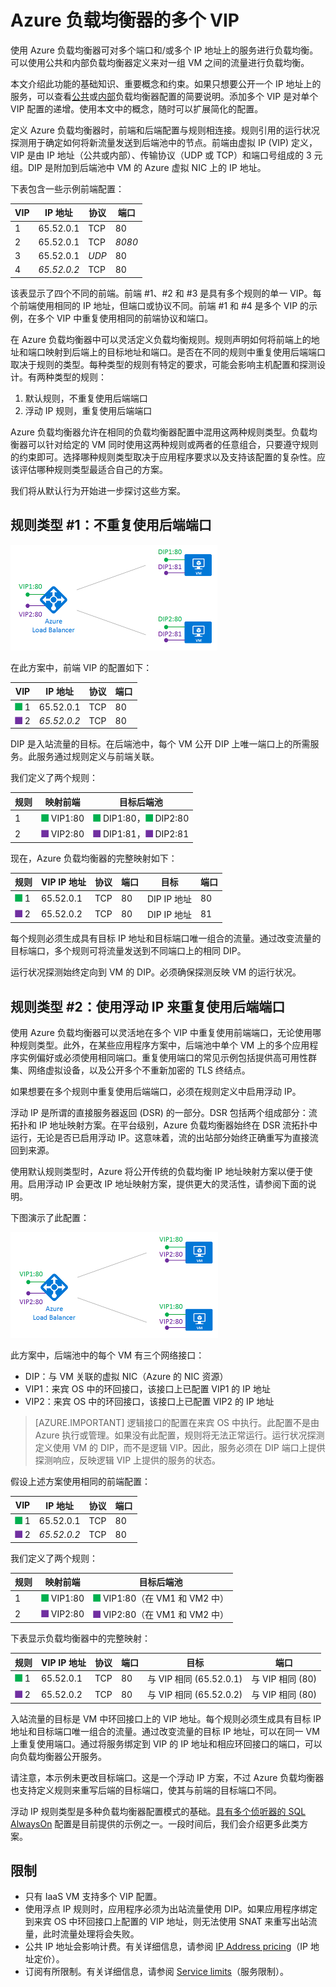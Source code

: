 <properties
   pageTitle="Azure 负载均衡器的多个 VIP | Azure"
   description="Azure 负载均衡器上的多个 VIP 概述"
   services="load-balancer"
   documentationCenter="na"
   authors="chkuhtz"
   manager="narayan"
   editor=""
/>  

<tags
   ms.service="load-balancer"
   ms.devlang="na"
   ms.topic="article"
   ms.tgt_pltfrm="na"
   ms.workload="infrastructure-services"
   ms.date="08/11/2016"
   wacn.date="10/31/2016"
/>  


# Azure 负载均衡器的多个 VIP

使用 Azure 负载均衡器可对多个端口和/或多个 IP 地址上的服务进行负载均衡。可以使用公共和内部负载均衡器定义来对一组 VM 之间的流量进行负载均衡。

本文介绍此功能的基础知识、重要概念和约束。如果只想要公开一个 IP 地址上的服务，可以查看[公共](/documentation/articles/load-balancer-get-started-internet-portal)或[内部](/documentation/articles/load-balancer-get-started-ilb-arm-portal)负载均衡器配置的简要说明。添加多个 VIP 是对单个 VIP 配置的递增。使用本文中的概念，随时可以扩展简化的配置。

定义 Azure 负载均衡器时，前端和后端配置与规则相连接。规则引用的运行状况探测用于确定如何将新流量发送到后端池中的节点。前端由虚拟 IP (VIP) 定义，VIP 是由 IP 地址（公共或内部）、传输协议（UDP 或 TCP）和端口号组成的 3 元组。DIP 是附加到后端池中 VM 的 Azure 虚拟 NIC 上的 IP 地址。

下表包含一些示例前端配置：

| VIP | IP 地址 | 协议 | 端口 |
|-----|------------|----------|------|
|1|65.52.0.1|TCP|80|
|2|65.52.0.1|TCP|_8080_|
|3|65.52.0.1|_UDP_|80|
|4|_65.52.0.2_|TCP|80|

该表显示了四个不同的前端。前端 #1、#2 和 #3 是具有多个规则的单一 VIP。每个前端使用相同的 IP 地址，但端口或协议不同。前端 #1 和 #4 是多个 VIP 的示例，在多个 VIP 中重复使用相同的前端协议和端口。

在 Azure 负载均衡器中可以灵活定义负载均衡规则。规则声明如何将前端上的地址和端口映射到后端上的目标地址和端口。是否在不同的规则中重复使用后端端口取决于规则的类型。每种类型的规则有特定的要求，可能会影响主机配置和探测设计。有两种类型的规则：

1. 默认规则，不重复使用后端端口
2. 浮动 IP 规则，重复使用后端端口

Azure 负载均衡器允许在相同的负载均衡器配置中混用这两种规则类型。负载均衡器可以针对给定的 VM 同时使用这两种规则或两者的任意组合，只要遵守规则的约束即可。选择哪种规则类型取决于应用程序要求以及支持该配置的复杂性。应该评估哪种规则类型最适合自己的方案。

我们将从默认行为开始进一步探讨这些方案。

## 规则类型 #1：不重复使用后端端口

![MultiVIP 示意图](./media/load-balancer-multivip-overview/load-balancer-multivip.png)  


在此方案中，前端 VIP 的配置如下：

| VIP | IP 地址 | 协议 | 端口 |
|-----|------------|----------|------|
|![VIP](./media/load-balancer-multivip-overview/load-balancer-rule-green.png) 1|65\.52.0.1|TCP|80|
|![VIP](./media/load-balancer-multivip-overview/load-balancer-rule-purple.png) 2|*65.52.0.2*|TCP|80|

DIP 是入站流量的目标。在后端池中，每个 VM 公开 DIP 上唯一端口上的所需服务。此服务通过规则定义与前端关联。

我们定义了两个规则：

| 规则 | 映射前端 | 目标后端池 |
|------|--------------|-----------------|
| 1 | ![VIP](./media/load-balancer-multivip-overview/load-balancer-rule-green.png) VIP1:80 | ![后端](./media/load-balancer-multivip-overview/load-balancer-rule-green.png) DIP1:80，![后端](./media/load-balancer-multivip-overview/load-balancer-rule-green.png) DIP2:80 |
| 2 | ![VIP](./media/load-balancer-multivip-overview/load-balancer-rule-purple.png) VIP2:80 | ![后端](./media/load-balancer-multivip-overview/load-balancer-rule-purple.png) DIP1:81，![后端](./media/load-balancer-multivip-overview/load-balancer-rule-purple.png) DIP2:81 |

现在，Azure 负载均衡器的完整映射如下：

| 规则 | VIP IP 地址 | 协议 | 端口 | 目标 | 端口 |
|------|----------------|----------|------|-----|------|
|![规则](./media/load-balancer-multivip-overview/load-balancer-rule-green.png) 1|65.52.0.1|TCP|80|DIP IP 地址|80|
|![规则](./media/load-balancer-multivip-overview/load-balancer-rule-purple.png) 2|65.52.0.2|TCP|80|DIP IP 地址|81|

每个规则必须生成具有目标 IP 地址和目标端口唯一组合的流量。通过改变流量的目标端口，多个规则可将流量发送到不同端口上的相同 DIP。

运行状况探测始终定向到 VM 的 DIP。必须确保探测反映 VM 的运行状况。

## 规则类型 #2：使用浮动 IP 来重复使用后端端口

使用 Azure 负载均衡器可以灵活地在多个 VIP 中重复使用前端端口，无论使用哪种规则类型。此外，在某些应用程序方案中，后端池中单个 VM 上的多个应用程序实例偏好或必须使用相同端口。重复使用端口的常见示例包括提供高可用性群集、网络虚拟设备，以及公开多个不重新加密的 TLS 终结点。

如果想要在多个规则中重复使用后端端口，必须在规则定义中启用浮动 IP。

浮动 IP 是所谓的直接服务器返回 (DSR) 的一部分。DSR 包括两个组成部分：流拓扑和 IP 地址映射方案。在平台级别，Azure 负载均衡器始终在 DSR 流拓扑中运行，无论是否已启用浮动 IP。这意味着，流的出站部分始终正确重写为直接流回到来源。

使用默认规则类型时，Azure 将公开传统的负载均衡 IP 地址映射方案以便于使用。启用浮动 IP 会更改 IP 地址映射方案，提供更大的灵活性，请参阅下面的说明。

下图演示了此配置：

![MultiVIP 示意图](./media/load-balancer-multivip-overview/load-balancer-multivip-dsr.png)  


此方案中，后端池中的每个 VM 有三个网络接口：

* DIP：与 VM 关联的虚拟 NIC（Azure 的 NIC 资源）
* VIP1：来宾 OS 中的环回接口，该接口上已配置 VIP1 的 IP 地址
* VIP2：来宾 OS 中的环回接口，该接口上已配置 VIP2 的 IP 地址

>[AZURE.IMPORTANT] 逻辑接口的配置在来宾 OS 中执行。此配置不是由 Azure 执行或管理。如果没有此配置，规则将无法正常运行。运行状况探测定义使用 VM 的 DIP，而不是逻辑 VIP。因此，服务必须在 DIP 端口上提供探测响应，反映逻辑 VIP 上提供的服务的状态。

假设上述方案使用相同的前端配置：

| VIP | IP 地址 | 协议 | 端口 |
|-----|------------|----------|------|
|![VIP](./media/load-balancer-multivip-overview/load-balancer-rule-green.png) 1|65\.52.0.1|TCP|80|
|![VIP](./media/load-balancer-multivip-overview/load-balancer-rule-purple.png) 2|*65.52.0.2*|TCP|80|

我们定义了两个规则：

| 规则 | 映射前端 | 目标后端池 |
|------|--------------|-----------------|
| 1 | ![规则](./media/load-balancer-multivip-overview/load-balancer-rule-green.png) VIP1:80 | ![后端](./media/load-balancer-multivip-overview/load-balancer-rule-green.png) VIP1:80（在 VM1 和 VM2 中） |
| 2 | ![规则](./media/load-balancer-multivip-overview/load-balancer-rule-purple.png) VIP2:80 | ![后端](./media/load-balancer-multivip-overview/load-balancer-rule-purple.png) VIP2:80（在 VM1 和 VM2 中） |

下表显示负载均衡器中的完整映射：

| 规则 | VIP IP 地址 | 协议 | 端口 | 目标 | 端口 |
|------|----------------|----------|------|-------------|------|
|![VIP](./media/load-balancer-multivip-overview/load-balancer-rule-green.png) 1|65.52.0.1|TCP|80|与 VIP 相同 (65.52.0.1)|与 VIP 相同 (80)|
|![VIP](./media/load-balancer-multivip-overview/load-balancer-rule-purple.png) 2|65.52.0.2|TCP|80|与 VIP 相同 (65.52.0.2)|与 VIP 相同 (80)|

入站流量的目标是 VM 中环回接口上的 VIP 地址。每个规则必须生成具有目标 IP 地址和目标端口唯一组合的流量。通过改变流量的目标 IP 地址，可以在同一 VM 上重复使用端口。通过将服务绑定到 VIP 的 IP 地址和相应环回接口的端口，可以向负载均衡器公开服务。

请注意，本示例未更改目标端口。这是一个浮动 IP 方案，不过 Azure 负载均衡器也支持定义规则来重写后端的目标端口，使其与前端的目标端口不同。

浮动 IP 规则类型是多种负载均衡器配置模式的基础。[具有多个侦听器的 SQL AlwaysOn](/documentation/articles/virtual-machines-windows-portal-sql-ps-alwayson-int-listener) 配置是目前提供的示例之一。一段时间后，我们会介绍更多此类方案。

## 限制

* 只有 IaaS VM 支持多个 VIP 配置。
* 使用浮点 IP 规则时，应用程序必须为出站流量使用 DIP。如果应用程序绑定到来宾 OS 中环回接口上配置的 VIP 地址，则无法使用 SNAT 来重写出站流量，此时流量处理将会失败。
* 公共 IP 地址会影响计费。有关详细信息，请参阅 [IP Address pricing](/pricing/details/ip-addresses/)（IP 地址定价）。
* 订阅有所限制。有关详细信息，请参阅 [Service limits](/documentation/articles/azure-subscription-service-limits#networking-limits)（服务限制）。

<!---HONumber=Mooncake_1024_2016-->